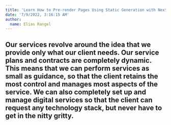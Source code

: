 ```yaml
---
title: 'Learn How to Pre-render Pages Using Static Generation with Next.js'
date: '7/9/2022, 3:16:15 AM'
author:
  name: Elias Rangel
---
```


## Our services revolve around the idea that we provide only what our client needs. Our service plans and contracts are completely dynamic. This means that we can perform services as small as guidance, so that the client retains the most control and manages most aspects of the service. We can also completely set up and manage digital services so that the client can request any technology stack, but never have to get in the nitty gritty.
